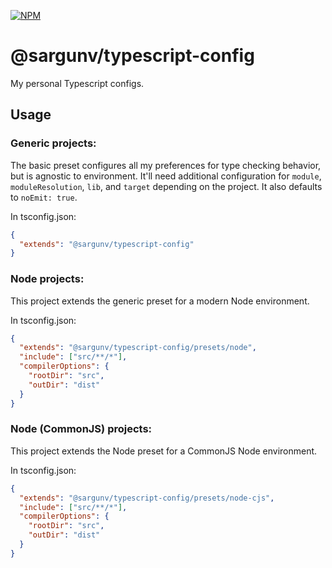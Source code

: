 [![NPM](https://img.shields.io/npm/v/@sargunv/typescript-config)](https://www.npmjs.com/package/@sargunv/typescript-config)

# @sargunv/typescript-config

My personal Typescript configs.

## Usage

### Generic projects:

The basic preset configures all my preferences for type checking behavior, but
is agnostic to environment. It'll need additional configuration for `module`,
`moduleResolution`, `lib`, and `target` depending on the project. It also
defaults to `noEmit: true`.

In tsconfig.json:

```json
{
  "extends": "@sargunv/typescript-config"
}
```

### Node projects:

This project extends the generic preset for a modern Node environment.

In tsconfig.json:

```json
{
  "extends": "@sargunv/typescript-config/presets/node",
  "include": ["src/**/*"],
  "compilerOptions": {
    "rootDir": "src",
    "outDir": "dist"
  }
}
```

### Node (CommonJS) projects:

This project extends the Node preset for a CommonJS Node environment.

In tsconfig.json:

```json
{
  "extends": "@sargunv/typescript-config/presets/node-cjs",
  "include": ["src/**/*"],
  "compilerOptions": {
    "rootDir": "src",
    "outDir": "dist"
  }
}
```
